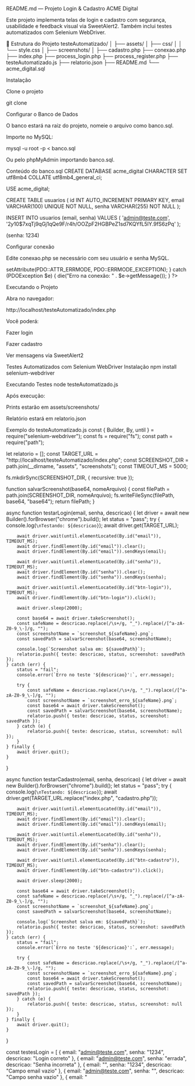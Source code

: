 README.md — Projeto Login & Cadastro ACME Digital

Este projeto implementa telas de login e cadastro com segurança, usabilidade e feedback visual via SweetAlert2. Também inclui testes automatizados com Selenium WebDriver.

📁 Estrutura do Projeto
testeAutomatizado/
│
├── assets/
│   ├── css/
│   │   └── style.css
│   ├── screenshots/
│
├── cadastro.php
├── conexao.php
├── index.php
├── process_login.php
├── process_register.php
├── testeAutomatizado.js
├── relatorio.json
├── README.md
└── acme_digital.sql

  Instalação

Clone o projeto

git clone <url-do-repositorio>


Configurar o Banco de Dados

O banco estará na raiz do projeto, nomeie o arquivo como banco.sql.

Importe no MySQL:

mysql -u root -p < banco.sql


Ou pelo phpMyAdmin importando banco.sql.

Conteúdo do banco.sql
CREATE DATABASE acme_digital CHARACTER SET utf8mb4 COLLATE utf8mb4_general_ci;

USE acme_digital;

CREATE TABLE usuarios (
    id INT AUTO_INCREMENT PRIMARY KEY,
    email VARCHAR(100) UNIQUE NOT NULL,
    senha VARCHAR(255) NOT NULL
);

INSERT INTO usuarios (email, senha) VALUES (
    'admin@teste.com',
    '$2y$10$7xqTj9qGj1qQe9F/r4h/OOZpF2HGBPeZ1sd7KQYfL5lY.9fS6zPq'
);


(senha: 1234)

Configurar conexão

Edite conexao.php se necessário com seu usuário e senha MySQL.

<?php
try {
    $pdo = new PDO("mysql:host=localhost;dbname=acme_digital;charset=utf8mb4", "root", "");
    $pdo->setAttribute(PDO::ATTR_ERRMODE, PDO::ERRMODE_EXCEPTION);
} catch (PDOException $e) {
    die("Erro na conexão: " . $e->getMessage());
}
?>

  Executando o Projeto

Abra no navegador:

http://localhost/testeAutomatizado/index.php


Você poderá:

Fazer login

Fazer cadastro

Ver mensagens via SweetAlert2

  Testes Automatizados com Selenium WebDriver
Instalação
npm install selenium-webdriver

Executando Testes
node testeAutomatizado.js


Após execução:

Prints estarão em assets/screenshots/

Relatório estará em relatorio.json

Exemplo do testeAutomatizado.js
const { Builder, By, until } = require("selenium-webdriver");
const fs = require("fs");
const path = require("path");

let relatorio = [];
const TARGET_URL = "http://localhost/testeAutomatizado/index.php";
const SCREENSHOT_DIR = path.join(__dirname, "assets", "screenshots");
const TIMEOUT_MS = 5000;

fs.mkdirSync(SCREENSHOT_DIR, { recursive: true });

function salvarScreenshot(base64, nomeArquivo) {
	const filePath = path.join(SCREENSHOT_DIR, nomeArquivo);
	fs.writeFileSync(filePath, base64, "base64");
	return filePath;
}

async function testarLogin(email, senha, descricao) {
	let driver = await new Builder().forBrowser("chrome").build();
	let status = "pass";
	try {
		console.log(`\nTestando: ${descricao}`);
		await driver.get(TARGET_URL);

		await driver.wait(until.elementLocated(By.id("email")), TIMEOUT_MS);
		await driver.findElement(By.id("email")).clear();
		await driver.findElement(By.id("email")).sendKeys(email);

		await driver.wait(until.elementLocated(By.id("senha")), TIMEOUT_MS);
		await driver.findElement(By.id("senha")).clear();
		await driver.findElement(By.id("senha")).sendKeys(senha);

		await driver.wait(until.elementLocated(By.id("btn-login")), TIMEOUT_MS);
		await driver.findElement(By.id("btn-login")).click();

		await driver.sleep(2000);

		const base64 = await driver.takeScreenshot();
		const safeName = descricao.replace(/\s+/g, "_").replace(/[^a-zA-Z0-9_\-]/g, "");
		const screenshotName = `screenshot_${safeName}.png`;
		const savedPath = salvarScreenshot(base64, screenshotName);

		console.log(`Screenshot salva em: ${savedPath}`);
		relatorio.push({ teste: descricao, status, screenshot: savedPath });
	} catch (err) {
		status = "fail";
		console.error(`Erro no teste '${descricao}':`, err.message);

		try {
			const safeName = descricao.replace(/\s+/g, "_").replace(/[^a-zA-Z0-9_\-]/g, "");
			const screenshotName = `screenshot_erro_${safeName}.png`;
			const base64 = await driver.takeScreenshot();
			const savedPath = salvarScreenshot(base64, screenshotName);
			relatorio.push({ teste: descricao, status, screenshot: savedPath });
		} catch (e) {
			relatorio.push({ teste: descricao, status, screenshot: null });
		}
	} finally {
		await driver.quit();
	}
}

async function testarCadastro(email, senha, descricao) {
	let driver = await new Builder().forBrowser("chrome").build();
	let status = "pass";
	try {
		console.log(`\nTestando: ${descricao}`);
		await driver.get(TARGET_URL.replace("index.php", "cadastro.php"));

		await driver.wait(until.elementLocated(By.id("email")), TIMEOUT_MS);
		await driver.findElement(By.id("email")).clear();
		await driver.findElement(By.id("email")).sendKeys(email);

		await driver.wait(until.elementLocated(By.id("senha")), TIMEOUT_MS);
		await driver.findElement(By.id("senha")).clear();
		await driver.findElement(By.id("senha")).sendKeys(senha);

		await driver.wait(until.elementLocated(By.id("btn-cadastro")), TIMEOUT_MS);
		await driver.findElement(By.id("btn-cadastro")).click();

		await driver.sleep(2000);

		const base64 = await driver.takeScreenshot();
		const safeName = descricao.replace(/\s+/g, "_").replace(/[^a-zA-Z0-9_\-]/g, "");
		const screenshotName = `screenshot_${safeName}.png`;
		const savedPath = salvarScreenshot(base64, screenshotName);

		console.log(`Screenshot salva em: ${savedPath}`);
		relatorio.push({ teste: descricao, status, screenshot: savedPath });
	} catch (err) {
		status = "fail";
		console.error(`Erro no teste '${descricao}':`, err.message);

		try {
			const safeName = descricao.replace(/\s+/g, "_").replace(/[^a-zA-Z0-9_\-]/g, "");
			const screenshotName = `screenshot_erro_${safeName}.png`;
			const base64 = await driver.takeScreenshot();
			const savedPath = salvarScreenshot(base64, screenshotName);
			relatorio.push({ teste: descricao, status, screenshot: savedPath });
		} catch (e) {
			relatorio.push({ teste: descricao, status, screenshot: null });
		}
	} finally {
		await driver.quit();
	}
}

const testesLogin = [
	{ email: "admin@teste.com", senha: "1234", descricao: "Login correto" },
	{ email: "admin@teste.com", senha: "errada", descricao: "Senha incorreta" },
	{ email: "", senha: "1234", descricao: "Campo email vazio" },
	{ email: "admin@teste.com", senha: "", descricao: "Campo senha vazio" },
	{ email: "<script>", senha: "1234", descricao: "Tentativa de XSS" }
];

const testesCadastro = [
	{ email: "novo@teste.com", senha: "1234", descricao: "Cadastro novo usuário" },
	{ email: "admin@teste.com", senha: "1234", descricao: "Cadastro já existente" }
];

(async () => {
	for (let t of testesLogin) {
		await testarLogin(t.email, t.senha, t.descricao);
	}
	for (let t of testesCadastro) {
		await testarCadastro(t.email, t.senha, t.descricao);
	}
	fs.writeFileSync("relatorio.json", JSON.stringify(relatorio, null, 2));
	console.log("\nRelatório final salvo em relatorio.json");
})();

  Usando Selenium IDE
Instalação

Baixe no Chrome Web Store
.

Criando um Projeto

Abra Selenium IDE.

Crie novo projeto (Create a new project).

Nomeie e clique em criar.

Criando Testes

Login: gravar acesso em index.php preenchendo campos e clicando entrar.

Cadastro: gravar acesso em cadastro.php, preencher campos e cadastrar.

Executando Testes

Clique no teste → Run current test.

Exportando Testes

Em File → Export → selecione Node.js WebDriver.

Execute:

node nomeDoTeste.js
